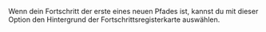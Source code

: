 Wenn dein Fortschritt der erste eines neuen Pfades ist, kannst du mit dieser Option den Hintergrund der Fortschrittsregisterkarte auswählen.
